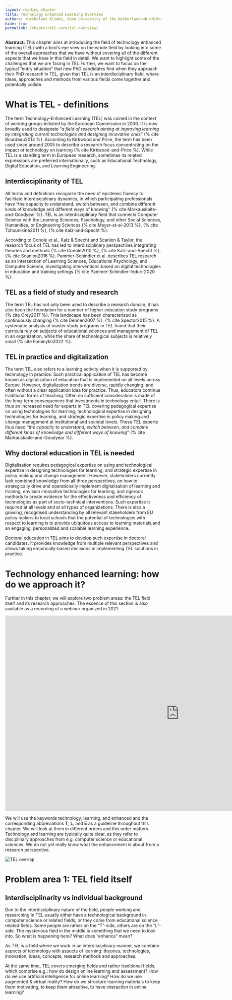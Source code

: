 ```yaml
---
layout: reading_chapter
title: Technology Enhanced Learning Overview
authors: <br>Roland Klemke, Open University of the Netherlands<br>Mikhail Fominykh, Norwegian University of Science and Technology
hide: true
permalink: /chapter/tel-core/tel-overview/
---
```


**Abstract:** This chapter aims at introducing the field of technology enhanced learning (TEL) with a bird's eye view on the whole field by looking into some of the overall approaches that we have without covering all of the different aspects that we have in this field in detail. We want to highlight some of the challenges that we are facing in TEL Further, we want to focus on the typical “entry situation” that new PhD candidates find when they approach their PhD research in TEL, given that TEL is an interdisciplinary field, where ideas, approaches and methods from various fields come together and potentially collide.

# **What is TEL - definitions**

The term Technology-Enhanced Learning (TEL) was coined in the context of working groups initiated by the European Commission in 2000. It is now broadly used to designate “*a field of research aiming at improving learning by integrating current technologies and designing innovative ones*” {% cite Bourdeau2014 %}.
According to Kirkwood and Price, the term has been used since around 2005 to describe a research focus concentrating on the impact of technology on learning {% cite Kirkwood-and-Price %}.
While TEL is a standing term in European research, sometimes its related expressions are preferred internationally, such as Educational Technology, Digital Education, and Learning Engineering.

## **Interdisciplinarity of TEL**

All terms and definitions recognize the need of epistemic fluency to facilitate interdisciplinary dynamics, in which participating professionals have “the capacity to understand, switch between, and combine different kinds of knowledge and different ways of knowing” {% cite Markauskaite-and-Goodyear %}. 
TEL is an interdisciplinary field that connects Computer Science with the Learning Sciences, Psychology, and other Social Sciences, Humanities, or Engineering Sciences {% cite Meyer-et-al-2013 %}, {% cite Tchounikine2011 %}, {% cite Kalz-and-Specht %}.

According to Conole et al., Kalz & Specht and Scanlon & Taylor, the research focus of TEL has led to interdisciplinary perspectives integrating theories and methods {% cite Conole2010 %}, {% cite Kalz-and-Specht %}, {% cite Scanlon2016 %}. Pammer-Schindler et al. describes TEL research as an intersection of Learning Sciences, Educational Psychology, and Computer Science, investigating interventions based on digital technologies in education and training settings {% cite Pammer-Schindler-feduc-2020 %}.

## **TEL as a field of study and research**

The term TEL has not only been used to describe a research domain, it has also been the foundation for a number of higher education study programs {% cite Orey2017 %}. This landscape has been characterized as continuously changing {% cite Dennen2007 %}, {% cite Spector2015 %}. A systematic analysis of master study programs in TEL found that their curricula rely on subjects of educational sciences and management of TEL in an organization, while the share of technological subjects is relatively small {% cite Fominykh2022 %}.

## **TEL in practice and digitalization**

The term TEL also refers to a learning activity when it is supported by technology in practice. Such practical application of TEL has become known as digitalization of education that is implemented on all levels across Europe. However, digitalization trends are diverse, rapidly changing, and often without a clear application idea for practice. Thus, educators continue traditional forms of teaching. Often no sufficient consideration is made of the long-term consequences that investments in technology entail. There is thus an increased need for experts in TEL covering pedagogical expertise on using technologies for learning, technological expertise in designing technologies for learning, and strategic expertise in policy making and change management at institutional and societal levels. These TEL experts thus need “*the capacity to understand, switch between, and combine different kinds of knowledge and different ways of knowing*” {% cite Markauskaite-and-Goodyear %}.

## **Why doctoral education in TEL is needed**

Digitalisation requires pedagogical expertise on using and technological expertise in designing technologies for learning, and strategic expertise in policy making and change management. However, stakeholders currently lack combined knowledge from all three perspectives, on how to strategically drive and operationally implement digitalisation of learning and training, envision innovative technologies for learning, and rigorous methods to create evidence for the effectiveness and efficiency of technologies as part of socio-technical interventions. Such expertise is required at all levels and at all types of organizations. There is also a growing, recognised understanding by all relevant stakeholders from EU policy makers to local schools that the potential of technologies with respect to learning is to provide ubiquitous access to learning materials,and an engaging, personalized and scalable learning experience.

Doctoral education in TEL aims to develop such expertise in doctoral candidates. It provides knowledge from multiple relevant perspectives and allows taking empirically-based decisions in implementing TEL solutions in practice.


# **Technology enhanced learning: how do we approach it?**

Further in this chapter, we will explore two problem areas: the TEL field itself and its research approaches. The essence of this section is also available as a recording of a webinar organized in 2021.

<iframe width="1120" height="630" src="https://www.youtube.com/embed/dPrk7ARjv3s" title="YouTube video player" frameborder="0" allow="accelerometer; autoplay; clipboard-write; encrypted-media; gyroscope; picture-in-picture" allowfullscreen></iframe>

We will use the keywords technology, learning, and enhanced and the corresponding abbreviations **T**, **L**, and **E** as a guideline throughout this chapter. We will look at them in different orders and this order matters. Technology and learning are typically quite clear, as they refer to disciplinary approaches from e.g. computer science or educational sciences. We do not yet really know what the enhancement is about from a research perspective.

![TEL overlap](/detel-book/assets/images/Technology-Enhanced-Learning-16-transparent.png)


# **Problem area 1: TEL field itself**

## **Interdisciplinarity vs individual background**

Due to the interdisciplinary nature of the field, people working and researching in TEL usually either have a technological background in computer science or related fields, or they come from educational science related fields. Some people are rather on the “T”-side, others are on the “L”-side. The mysterious field in the middle is something that we need to look into. So what is happening here? What does “enhance” mean? 

As TEL is a field where we work in an interdisciplinary manner, we combine aspects of technology with aspects of learning: theories, technologies, innovation, ideas, concepts, research methods and approaches.

At the same time, TEL covers emerging fields and rather traditional fields, which comprise e.g.: how do design online learning and assessment? How do we use artificial intelligence for online learning? How do we use augmented & virtual reality? How do we structure learning materials to keep them motivating, to keep them attractive, to have interaction in online learning?

